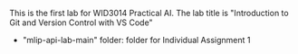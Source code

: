 This is the first lab for WID3014 Practical AI. The lab title is "Introduction to Git and Version Control with VS Code"

- "mlip-api-lab-main" folder: folder for Individual Assignment 1
